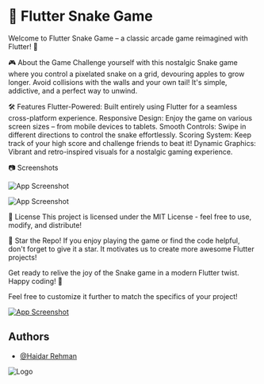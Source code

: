 
# 🐍 Flutter Snake Game

Welcome to Flutter Snake Game – a classic arcade game reimagined with Flutter! 🚀

🎮 About the Game
Challenge yourself with this nostalgic Snake game where you control a pixelated snake on a grid, devouring apples to grow longer. Avoid collisions with the walls and your own tail! It's simple, addictive, and a perfect way to unwind.

🛠️ Features
Flutter-Powered: Built entirely using Flutter for a seamless cross-platform experience.
Responsive Design: Enjoy the game on various screen sizes – from mobile devices to tablets.
Smooth Controls: Swipe in different directions to control the snake effortlessly.
Scoring System: Keep track of your high score and challenge friends to beat it!
Dynamic Graphics: Vibrant and retro-inspired visuals for a nostalgic gaming experience.



📷 Screenshots





![App Screenshot](https://blogger.googleusercontent.com/img/a/AVvXsEj1x81--mloqFn51cd4bDF38AuFYVJnWbz1dx_Vrvqe6CPTmdtN6WwsxnfMP_NqN7uNRHh9hLweXK7Y7hohtLu-rc3BTgt-FCx79hoyPWjm0gjp9YCTlFGoM8sc2OC9VzYZ9UZt0n0-z6RPrbbAV7kDgxIgOoqkYWZMOQv312QklCYE-pfB2QeIsq9m)


![App Screenshot](https://blogger.googleusercontent.com/img/a/AVvXsEgMIXGyILZMCMLrV_MVOuNPTUOseR8iwUodPy1O53bbhEDQFxtyUnnCtTH175qmhdfzqBEUaahE9fOqsPqq_byv7ZjHXcSaCtSGG4PgxWVSUGb7nFwehSQAr7kNzueSO1EvNI95aAIxu5GtOfNt3m8N0Ep2qJqF3TANaSgKz7RcFqgbXYUf_Gaw-jSm)


📄 License
This project is licensed under the MIT License - feel free to use, modify, and distribute!

🌟 Star the Repo!
If you enjoy playing the game or find the code helpful, don't forget to give it a star. It motivates us to create more awesome Flutter projects!

Get ready to relive the joy of the Snake game in a modern Flutter twist. Happy coding! 🎉

Feel free to customize it further to match the specifics of your project!


<a href="https://www.w3schools.com">![App Screenshot](https://blogger.googleusercontent.com/img/a/AVvXsEhYpupn21Uc1_DaEpINY5DMdfcIisS0T0lu4vSOMnZ6pqaTuOIJli4tpqb0eWXUL390G6TWpqbxJn-1GJjxvMGal5SUYPgo2foDYsW9yA3K3ZYByrRsqa3JIJ40OYJcMebOMwM5cfjWsBb3AUZQEE6yRt1ZiUKZcf1lXUxMX08hJqrdtBjF2pC-WV2i)</a>






## Authors

- [@Haidar Rehman](https://github.com/HaidarRehmanNazir/Flutter-Snake-Game)


![Logo](https://blogger.googleusercontent.com/img/a/AVvXsEi3-K4w1gSsyxOULOk_hZiEnPzu-4q9h7UgKX6vSjgRihJGQVjuPq-LbS4zavTcoVhD_Ijr44lYBtHO6VNvcet3UPZcFnXCCZRiEyAU71jo88GzCza_AQmr5VNacpR9VoHdkliPeR78-lveyDUIS247jlGXinhJugGSy0Iu0bEUmp7cf4R92cS0Co3F)

